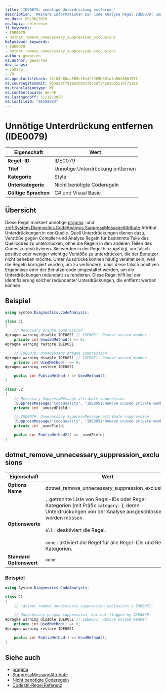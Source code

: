 ```yaml
---
title: 'IDE0079: unnötige Unterdrückung entfernen'
description: 'Weitere Informationen zur Code Analyse Regel IDE0079: unnötige Unterdrückung entfernen'
ms.date: 09/30/2020
ms.topic: reference
f1_keywords:
- IDE0079
- dotnet_remove_unnecessary_suppression_exclusions
helpviewer_keywords:
- IDE0079
- dotnet_remove_unnecessary_suppression_exclusions
author: gewarren
ms.author: gewarren
dev_langs:
- CSharp
- VB
ms.openlocfilehash: f1f84a68aa509ef8e4ff905b651d3a5824661971
ms.sourcegitcommit: 965a5af7918acb0a3fd3baf342e15d511ef75188
ms.translationtype: MT
ms.contentlocale: de-DE
ms.lasthandoff: 11/18/2020
ms.locfileid: "96592093"
---
```

# <a name="remove-unnecessary-suppression-ide0079"></a>Unnötige Unterdrückung entfernen (IDE0079)

|Eigenschaft|Wert|
|-|-|
| **Regel-ID** | IDE0079 |
| **Titel** | Unnötige Unterdrückung entfernen |
| **Kategorie** | Style |
| **Unterkategorie** | Nicht benötigte Coderegeln |
| **Gültige Sprachen** | C# und Visual Basic |

## <a name="overview"></a>Übersicht

Diese Regel markiert unnötige [pragma](../../../csharp/language-reference/preprocessor-directives/preprocessor-pragma-warning.md) -und <xref:System.Diagnostics.CodeAnalysis.SuppressMessageAttribute> Attribut Unterdrückungen in der Quelle. Quell Unterdrückungen dienen dazu, Verstöße gegen Compiler-und Analyse Regeln für bestimmte Teile des Quellcodes zu unterdrücken, ohne die Regeln in den anderen Teilen des Codes zu deaktivieren. Sie werden in der Regel hinzugefügt, um falsch positive oder weniger wichtige Verstöße zu unterdrücken, die der Benutzer nicht beheben möchte. Unter Ausdrücke können häufig veraltet sein, weil die Regeln korrigiert wurden, um zu verhindern, dass diese falsch positiven Ergebnisse oder der Benutzercode umgestaltet werden, um die Unterdrückungen redundant zu rendieren. Diese Regel hilft bei der Identifizierung solcher redundanter Unterdrückungen, die entfernt werden können.

## <a name="example"></a>Beispiel

```csharp
using System.Diagnostics.CodeAnalysis;

class C1
{
    // Necessary pragma suppression
#pragma warning disable IDE0051 // IDE0051: Remove unused member
    private int UnusedMethod() => 0;
#pragma warning restore IDE0051

    // IDE0079: Unnecessary pragma suppression
#pragma warning disable IDE0051 // IDE0051: Remove unused member
    private int UsedMethod() => 0;
#pragma warning restore IDE0051

    public int PublicMethod() => UsedMethod();
}

class C2
{
    // Necessary SuppressMessage attribute suppression
    [SuppressMessage("CodeQuality", "IDE0051:Remove unused private members", Justification = "<Pending>")]
    private int _unusedField;

    // IDE0079: Unnecessary SuppressMessage attribute suppression
    [SuppressMessage("CodeQuality", "IDE0051:Remove unused private members", Justification = "<Pending>")]
    private int _usedField;

    public int PublicMethod2() => _usedField;
}
```

## <a name="dotnet_remove_unnecessary_suppression_exclusions"></a>dotnet_remove_unnecessary_suppression_exclusions

|Eigenschaft|Wert|
|-|-|
| **Options Name** | dotnet_remove_unnecessary_suppression_exclusions
| **Optionswerte** | `,` getrennte Liste von Regel-IDs oder Regel Kategorien (mit Präfix `category:` ), deren Unterdrückungen von der Analyse ausgeschlossen werden müssen.<br /><br />`all` : deaktiviert die Regel.<br /><br />`none` : aktiviert die Regel für alle Regel-IDs und Regel Kategorien. |
| **Standard Optionswert** | `none` |

### <a name="example"></a>Beispiel

```csharp
using System.Diagnostics.CodeAnalysis;

class C1
{
    // 'dotnet_remove_unnecessary_suppression_exclusions = IDE0051'

    // Unnecessary pragma suppression, but not flagged by IDE0079
#pragma warning disable IDE0051 // IDE0051: Remove unused member
    private int UsedMethod() => 0;
#pragma warning restore IDE0051

    public int PublicMethod() => UsedMethod();
}
```

## <a name="see-also"></a>Siehe auch

- [pragma](../../../csharp/language-reference/preprocessor-directives/preprocessor-pragma-warning.md)
- [SuppressMessageAttribute](/dotnet/api/system.diagnostics.codeanalysis.suppressmessageattribute.md)
- [Nicht benötigte Coderegeln](unnecessary-code-rules.md)
- [Codestil-Regel Referenz](index.md)
